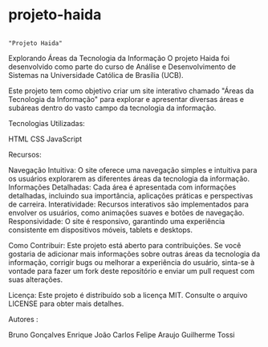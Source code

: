 # projeto-haida

                                                                         "Projeto Haida" 
  
  Explorando Áreas da Tecnologia da Informação  O projeto Haida foi desenvolvido como parte do curso de Análise e Desenvolvimento de Sistemas na Universidade Católica de Brasília (UCB).
  
  Este projeto tem como objetivo criar um site interativo chamado "Áreas da Tecnologia da Informação" para explorar e apresentar diversas áreas e subáreas dentro do vasto campo da tecnologia da informação.  
 
  Tecnologias Utilizadas: 
  
  HTML 
  CSS 
  JavaScript
  
  Recursos:  
  
Navegação Intuitiva: O site oferece uma navegação simples e intuitiva para os usuários explorarem as diferentes áreas da tecnologia da informação.
Informações Detalhadas: Cada área é apresentada com informações detalhadas, incluindo sua importância, aplicações práticas e perspectivas de carreira. 
Interatividade: Recursos interativos são implementados para envolver os usuários, como animações suaves e botões de navegação.
Responsividade: O site é responsivo, garantindo uma experiência consistente em dispositivos móveis, tablets e desktops. 

Como Contribuir: 
Este projeto está aberto para contribuições. Se você gostaria de adicionar mais informações sobre outras áreas da tecnologia da informação, corrigir bugs ou melhorar a experiência do usuário, sinta-se à vontade para fazer um fork deste repositório e enviar um pull request com suas alterações.

Licença:  Este projeto é distribuído sob a licença MIT. Consulte o arquivo LICENSE para obter mais detalhes.

Autores :

Bruno Gonçalves
Enrique 
João Carlos
Felipe Araujo
Guilherme Tossi
